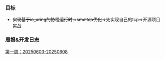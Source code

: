 ### 目标
- ~~实现基于io_uring的协程运行时~~=>~~smoltcp优化~~=>先实现自己的tcp=>开源项目实战
### 周报&开发日志
[第一周：20250603-20250608](第一周：20250603-20250608.md)